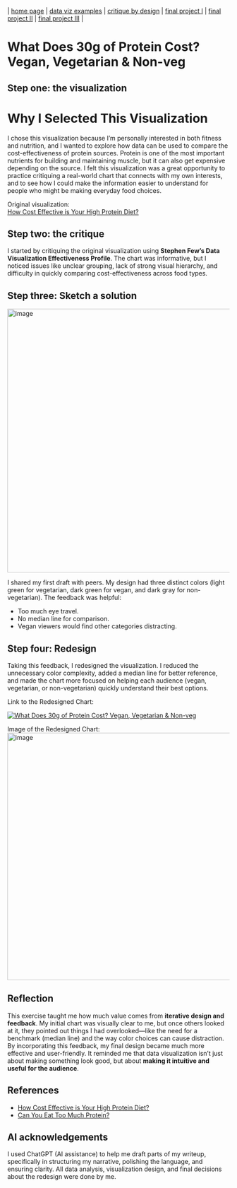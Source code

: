 | [home page](https://kss6111.github.io/Krutarth-Shah-Portfolio/) | [data viz examples](dataviz-examples) | [critique by design](critique-by-design) | [final project I](final-project-part-one) | [final project II](final-project-part-two) | [final project III](final-project-part-three) |

# What Does 30g of Protein Cost? Vegan, Vegetarian & Non-veg

## Step one: the visualization

# Why I Selected This Visualization
I chose this visualization because I’m personally interested in both fitness and nutrition, and I wanted to explore how data can be used to compare the cost-effectiveness of protein sources. Protein is one of the most important nutrients for building and maintaining muscle, but it can also get expensive depending on the source. I felt this visualization was a great opportunity to practice critiquing a real-world chart that connects with my own interests, and to see how I could make the information easier to understand for people who might be making everyday food choices.  

Original visualization:  
[How Cost Effective is Your High Protein Diet?](https://www.thebodybuildingdietitians.com/blog/how-cost-effective-is-your-high-protein-diet)  

## Step two: the critique
I started by critiquing the original visualization using **Stephen Few’s Data Visualization Effectiveness Profile**. The chart was informative, but I noticed issues like unclear grouping, lack of strong visual hierarchy, and difficulty in quickly comparing cost-effectiveness across food types.  

## Step three: Sketch a solution

<img width="1157" height="597" alt="image" src="https://github.com/user-attachments/assets/b0480157-1525-4503-882f-71f392bb6011" />

I shared my first draft with peers. My design had three distinct colors (light green for vegetarian, dark green for vegan, and dark gray for non-vegetarian). The feedback was helpful:  
- Too much eye travel.  
- No median line for comparison.  
- Vegan viewers would find other categories distracting.  

## Step four: Redesign
Taking this feedback, I redesigned the visualization. I reduced the unnecessary color complexity, added a median line for better reference, and made the chart more focused on helping each audience (vegan, vegetarian, or non-vegetarian) quickly understand their best options.

Link to the Redesigned Chart:
<div class='tableauPlaceholder' id='viz1758253988350' style='position: relative'><noscript><a href='#'><img alt='What Does 30g of Protein Cost? Vegan, Vegetarian &amp; Non-veg ' src='https:&#47;&#47;public.tableau.com&#47;static&#47;images&#47;Pr&#47;ProteinSource1&#47;Cost-EfficientProteinSourcesVeganVegetarian2&#47;1_rss.png' style='border: none' /></a></noscript><object class='tableauViz'  style='display:none;'><param name='host_url' value='https%3A%2F%2Fpublic.tableau.com%2F' /> <param name='embed_code_version' value='3' /> <param name='site_root' value='' /><param name='name' value='ProteinSource1&#47;Cost-EfficientProteinSourcesVeganVegetarian2' /><param name='tabs' value='no' /><param name='toolbar' value='yes' /><param name='static_image' value='https:&#47;&#47;public.tableau.com&#47;static&#47;images&#47;Pr&#47;ProteinSource1&#47;Cost-EfficientProteinSourcesVeganVegetarian2&#47;1.png' /> <param name='animate_transition' value='yes' /><param name='display_static_image' value='yes' /><param name='display_spinner' value='yes' /><param name='display_overlay' value='yes' /><param name='display_count' value='yes' /><param name='language' value='en-US' /><param name='filter' value='publish=yes' /></object></div>                <script type='text/javascript'>                    var divElement = document.getElementById('viz1758253988350');                    var vizElement = divElement.getElementsByTagName('object')[0];                    vizElement.style.width='100%';vizElement.style.height=(divElement.offsetWidth*0.75)+'px';                    var scriptElement = document.createElement('script');                    scriptElement.src = 'https://public.tableau.com/javascripts/api/viz_v1.js';                    vizElement.parentNode.insertBefore(scriptElement, vizElement);                </script>

Image of the Redesigned Chart:
<img width="1025" height="560" alt="image" src="https://github.com/user-attachments/assets/655550e3-aa15-49db-a8b9-c55689387a7f" />

## Reflection
This exercise taught me how much value comes from **iterative design and feedback**. My initial chart was visually clear to me, but once others looked at it, they pointed out things I had overlooked—like the need for a benchmark (median line) and the way color choices can cause distraction. By incorporating this feedback, my final design became much more effective and user-friendly. It reminded me that data visualization isn’t just about making something look good, but about **making it intuitive and useful for the audience**.  

## References
- [How Cost Effective is Your High Protein Diet?](https://www.thebodybuildingdietitians.com/blog/how-cost-effective-is-your-high-protein-diet)  
- [Can You Eat Too Much Protein?](https://lifehacker.com/health/can-you-eat-too-much-protein)  


## AI acknowledgements
I used ChatGPT (AI assistance) to help me draft parts of my writeup, specifically in structuring my narrative, polishing the language, and ensuring clarity. All data analysis, visualization design, and final decisions about the redesign were done by me.  


